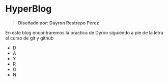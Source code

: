 # HyperBlog
> **Diseñado por: Dayron Restrepo Perez**

En este blog encontraremos la practica de Dyron siguiendo a pie de la letra
el curso de git y github
- D
- A
- Y
- R
- O
- N